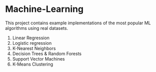 # Machine-Learning

This project contains example implementations of the most popular ML algorithms using real datasets.
1. Linear Regression
2. Logistic regression
3. K-Nearest Neighbors
4. Decision Trees & Random Forests
5. Support Vector Machines
6. K-Means Clustering
